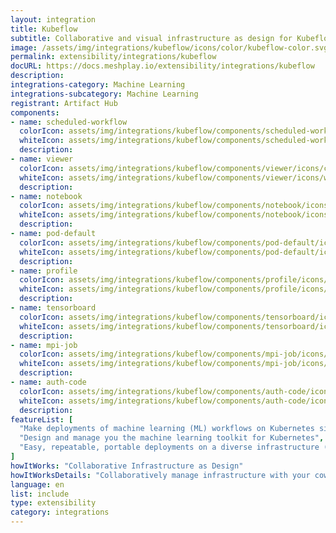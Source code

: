 ```yaml
---
layout: integration
title: Kubeflow
subtitle: Collaborative and visual infrastructure as design for Kubeflow
image: /assets/img/integrations/kubeflow/icons/color/kubeflow-color.svg
permalink: extensibility/integrations/kubeflow
docURL: https://docs.meshplay.io/extensibility/integrations/kubeflow
description: 
integrations-category: Machine Learning
integrations-subcategory: Machine Learning
registrant: Artifact Hub
components: 
- name: scheduled-workflow
  colorIcon: assets/img/integrations/kubeflow/components/scheduled-workflow/icons/color/scheduled-workflow-color.svg
  whiteIcon: assets/img/integrations/kubeflow/components/scheduled-workflow/icons/white/scheduled-workflow-white.svg
  description: 
- name: viewer
  colorIcon: assets/img/integrations/kubeflow/components/viewer/icons/color/viewer-color.svg
  whiteIcon: assets/img/integrations/kubeflow/components/viewer/icons/white/viewer-white.svg
  description: 
- name: notebook
  colorIcon: assets/img/integrations/kubeflow/components/notebook/icons/color/notebook-color.svg
  whiteIcon: assets/img/integrations/kubeflow/components/notebook/icons/white/notebook-white.svg
  description: 
- name: pod-default
  colorIcon: assets/img/integrations/kubeflow/components/pod-default/icons/color/pod-default-color.svg
  whiteIcon: assets/img/integrations/kubeflow/components/pod-default/icons/white/pod-default-white.svg
  description: 
- name: profile
  colorIcon: assets/img/integrations/kubeflow/components/profile/icons/color/profile-color.svg
  whiteIcon: assets/img/integrations/kubeflow/components/profile/icons/white/profile-white.svg
  description: 
- name: tensorboard
  colorIcon: assets/img/integrations/kubeflow/components/tensorboard/icons/color/tensorboard-color.svg
  whiteIcon: assets/img/integrations/kubeflow/components/tensorboard/icons/white/tensorboard-white.svg
  description: 
- name: mpi-job
  colorIcon: assets/img/integrations/kubeflow/components/mpi-job/icons/color/mpi-job-color.svg
  whiteIcon: assets/img/integrations/kubeflow/components/mpi-job/icons/white/mpi-job-white.svg
  description: 
- name: auth-code
  colorIcon: assets/img/integrations/kubeflow/components/auth-code/icons/color/auth-code-color.svg
  whiteIcon: assets/img/integrations/kubeflow/components/auth-code/icons/white/auth-code-white.svg
  description: 
featureList: [
  "Make deployments of machine learning (ML) workflows on Kubernetes simple, portable and scalable. ",
  "Design and manage you the machine learning toolkit for Kubernetes",
  "Easy, repeatable, portable deployments on a diverse infrastructure (for example, experimenting on a laptop, then moving to an on-premises cluster or to the cloud)"
]
howItWorks: "Collaborative Infrastructure as Design"
howItWorksDetails: "Collaboratively manage infrastructure with your coworkers synchronously sharing the same designs."
language: en
list: include
type: extensibility
category: integrations
---
```

